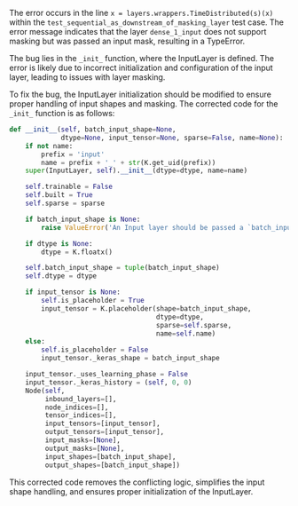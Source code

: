 The error occurs in the line `x = layers.wrappers.TimeDistributed(s)(x)` within the `test_sequential_as_downstream_of_masking_layer` test case. The error message indicates that the layer `dense_1_input` does not support masking but was passed an input mask, resulting in a TypeError.

The bug lies in the `_init_` function, where the InputLayer is defined. The error is likely due to incorrect initialization and configuration of the input layer, leading to issues with layer masking.

To fix the bug, the InputLayer initialization should be modified to ensure proper handling of input shapes and masking. The corrected code for the `_init_` function is as follows:

```python
def __init__(self, batch_input_shape=None,
             dtype=None, input_tensor=None, sparse=False, name=None):
    if not name:
        prefix = 'input'
        name = prefix + '_' + str(K.get_uid(prefix))
    super(InputLayer, self).__init__(dtype=dtype, name=name)

    self.trainable = False
    self.built = True
    self.sparse = sparse

    if batch_input_shape is None:
        raise ValueError('An Input layer should be passed a `batch_input_shape`.')

    if dtype is None:
        dtype = K.floatx()

    self.batch_input_shape = tuple(batch_input_shape)
    self.dtype = dtype

    if input_tensor is None:
        self.is_placeholder = True
        input_tensor = K.placeholder(shape=batch_input_shape,
                                     dtype=dtype,
                                     sparse=self.sparse,
                                     name=self.name)
    else:
        self.is_placeholder = False
        input_tensor._keras_shape = batch_input_shape

    input_tensor._uses_learning_phase = False
    input_tensor._keras_history = (self, 0, 0)
    Node(self,
         inbound_layers=[],
         node_indices=[],
         tensor_indices=[],
         input_tensors=[input_tensor],
         output_tensors=[input_tensor],
         input_masks=[None],
         output_masks=[None],
         input_shapes=[batch_input_shape],
         output_shapes=[batch_input_shape])
```

This corrected code removes the conflicting logic, simplifies the input shape handling, and ensures proper initialization of the InputLayer.